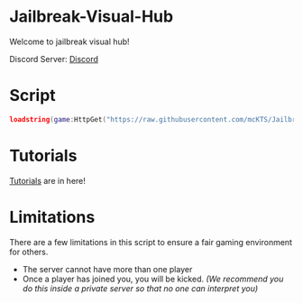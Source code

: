 # Jailbreak-Visual-Hub
Welcome to jailbreak visual hub!

Discord Server: [Discord](https://discord.gg/Bp7wFcZeUn)

# Script
```lua
loadstring(game:HttpGet("https://raw.githubusercontent.com/mcKTS/Jailbreak-Visual-Hub/main/jailbreakVisualHub-Rewrite.lua"))()
```

# Tutorials
[Tutorials](/Tutorials/ModelManager.md) are in here!

# Limitations
There are a few limitations in this script to ensure a fair gaming environment for others.
- The server cannot have more than one player
- Once a player has joined you, you will be kicked. *(We recommend you do this inside a private server so that no one can interpret you)*

